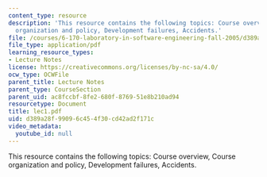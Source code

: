 ```yaml
---
content_type: resource
description: 'This resource contains the following topics: Course overview, Course
  organization and policy, Development failures, Accidents.'
file: /courses/6-170-laboratory-in-software-engineering-fall-2005/d389a28f99096c454f30cd42ad2f171c_lec1.pdf
file_type: application/pdf
learning_resource_types:
- Lecture Notes
license: https://creativecommons.org/licenses/by-nc-sa/4.0/
ocw_type: OCWFile
parent_title: Lecture Notes
parent_type: CourseSection
parent_uid: ac8fccbf-8fe2-680f-8769-51e8b210ad94
resourcetype: Document
title: lec1.pdf
uid: d389a28f-9909-6c45-4f30-cd42ad2f171c
video_metadata:
  youtube_id: null
---
```

This resource contains the following topics: Course overview, Course organization and policy, Development failures, Accidents.